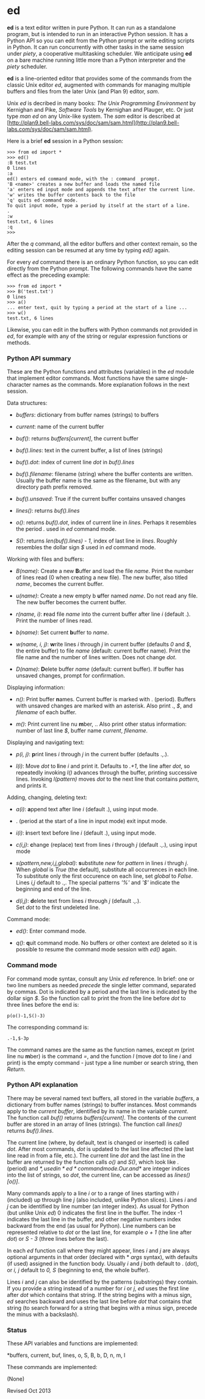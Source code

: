 
ed
==

**ed** is a text editor written in pure Python.  It can run as a
standalone program, but is intended to run in an interactive Python
session.  It has a Python API so you can edit from the Python prompt
or write editing scripts in Python.  It can run concurrently with
other tasks in the same session under *piety*, a cooperative
multitasking scheduler.  We anticipate using **ed** on a bare machine
running little more than a Python interpreter and the *piety*
scheduler.

**ed** is a line-oriented editor that provides some of the commands
from the classic Unix editor *ed*, augmented with commands for
managing multiple buffers and files from the later Unix (and Plan 9)
editor, *sam*.

Unix *ed* is decribed in many books: *The Unix Programming
Environment* by Kernighan and Pike, *Software Tools* by Kernighan and
Plauger, etc.  Or just type *man ed* on any Unix-like system.
The *sam* editor is described at [http://plan9.bell-labs.com/sys/doc/sam/sam.html](http://plan9.bell-labs.com/sys/doc/sam/sam.html).

Here is a brief **ed** session in a Python session:

    >>> from ed import *
    >>> ed()
    :B test.txt
    0 lines
    :a
    ed() enters ed command mode, with the : command  prompt.
    'B <name>' creates a new buffer and loads the named file
    'a' enters ed input mode and appends the text after the current line.
    'w' writes the buffer contents back to the file
    'q' quits ed command mode.
    To quit input mode, type a period by itself at the start of a line.
    .
    :w
    test.txt, 6 lines
    :q
    >>>

After the *q* command, all the editor buffers and other context
remain, so the editing session can be resumed at any time by typing
*ed()* again.

For every *ed* command there is an ordinary Python function, so you
can edit directly from the Python prompt.  The following
commands have the same effect as the preceding example:

    >>> from ed import *
    >>> B('test.txt')
    0 lines
    >>> a()
    ... enter text, quit by typing a period at the start of a line ...
    >>> w()
    test.txt, 6 lines

Likewise, you can edit in the buffers with Python commands not
provided in *ed*, for example with any of the string or regular
expression functions or methods.

### Python API summary ###

These are the Python functions and attributes (variables) in
the *ed* module that implement editor commands.  Most functions have
the same single-character names as the commands.  More explanation
follows in the next session.

Data structures:

- *buffers*: dictionary from buffer names (strings) to buffers

- *current*: name of the current buffer

- *buf()*: returns *buffers[current]*, the current buffer

- *buf().lines*: text in the current buffer, a list of lines (strings)

- *buf().dot*: index of current line *dot* in *buf().lines*

- *buf().filename*: filename (string) where the buffer contents are
    written.  Usually the buffer name is the same as the filename, but
    with any directory path prefix removed.

- *buf().unsaved*: True if the current buffer contains unsaved changes

- *lines()*: returns *buf().lines*

- *o()*: returns *buf().dot*, index of current line in *lines*.
   Perhaps it resembles the period *.* used in *ed* command mode.

- *S()*: returns *len(buf().lines) - 1*, index of last line in *lines*.
  Roughly resembles the dollar sign *$* used in *ed* command mode.

Working with files and buffers:

- *B(name)*: Create a new **B**uffer and load the file *name*.  Print
   the number of lines read (0 when creating a new file). The new
   buffer, also titled *name*, becomes the current buffer.

- *u(name)*: Create a new empty b **u**ffer named *name*.  Do not read
  any file.  The new buffer becomes the current buffer.

- *r(name, i)*: **r**ead file *name* into the current buffer after line
  *i* (default .).  Print the number of lines read.

- *b(name)*: Set current **b**uffer to *name*.

- *w(name, i, j)*: **w**rite lines *i* through *j* in current buffer
  (defaults *0* and *$*, the entire buffer) to file *name* (default:
  current buffer name).  Print the file name and the number of lines written.
  Does not change *dot*.

- *D(name)*: **D**elete buffer *name* (default: current buffer).  If 
  buffer has unsaved changes, prompt for confirmation.  

Displaying information:

- *n()*: Print buffer **n**ames.  Current buffer is marked with
  . (period).  Buffers with unsaved changes are marked with an asterisk.
  Also print ., *$*, and *filename* of each buffer.

- *m()*: Print current line nu **m**ber, ..  Also print other status
   information: number of last line *$*, buffer name *current*,
   *filename*.

Displaying and navigating text:

- *p(i, j)*: **p**rint lines *i* through *j* in the current buffer
  (defaults .,.).

- *l(i)*: Move *dot* to **l**ine *i* and print it.  Defaults to *.+1*,
  the line after *dot*, so repeatedly invoking *l()* advances through
  the buffer, printing successive lines.  Invoking *l(pattern)* moves
  *dot* to the next line that contains *pattern*, and prints it.

Adding, changing, deleting text:

- *a(i)*: **a**ppend text after line *i* (default .), using
   input mode.
   
- . (period at the start of a line in input mode) exit input mode.

- *i(i)*: **i**nsert text before line *i* (default .), using
   input mode.

- *c(i,j)*: **c**hange (replace) text from lines *i* through *j*
   (default .,.), using input mode

- *s(pattern,new,i,j,global)*: **s**ubstitute *new* for *pattern* in lines
   *i* thrugh *j*. When *global* is *True* (the default), substitute
   all occurrences in each line. To substitute only the first
   occurence on each line, set *global* to *False*.  Lines *i,j* default
   to .,.  The special patterns *'%'* and *'$'* indicate the 
   beginning and end of the line.
   
- *d(i,j)*: **d**elete text from lines *i* through *j* (default .,.).  
  Set *dot* to the first undeleted line.

Command mode:

- *ed()*: Enter command mode.

- *q()*: **q**uit command mode.  No buffers or other context are
  deleted so it is possible to resume the command mode session with
  *ed()* again.

### Command mode ###

For command mode syntax, consult any Unix *ed* reference.  In brief:
one or two line numbers as needed *precede* the single letter command,
separated by commas.  Dot is indicated by a period and the last line
is indicated by the dollar sign *$*.  So the function call to print
the from the line before *dot* to three lines before the end is:

    p(o()-1,S()-3)

The corresponding command is:

    .-1,$-3p

The command names are the same as the function names, except *m*
(print line nu **m**ber) is the command *=*, and the function *l*
(move *dot* to line *i* and print) is the empty command - just type a
line number or search string, then *Return*.

### Python API explanation ###

There may be several named text buffers, all stored in the variable
*buffers*, a dictionary from buffer names (strings) to buffer
instances.  Most commands apply to the *current buffer*, identified by
its name in the variable *current*.  The function call *buf()* returns
*buffers[current]*.  The contents of the current buffer are stored in
an array of lines (strings).  The function call *lines()* returns
*buf().lines*.

The current line (where, by default, text is changed or inserted) is
called *dot*.  After most commands, *dot* is updated to the last line
affected (the last line read in from a file, etc.).  The current line
*dot* and the last line in the buffer are returned by the function calls
*o()* and *S()*, which look like . (period) and *$*, used in *ed* command
mode.  Our . and *$* are integer indices into the list of strings,
so *dot*, the current line, can be accessed as *lines()[o()]*.

Many commands apply to a line *i* or to a range of lines starting with
*i* (included) up through line *j* (also included, unlike Python
slices).  Lines *i* and *j* can be identified by line number (an
integer index).  As usual for Python (but unlike Unix *ed*) 0
indicates the first line in the buffer.  The index -1 indicates the
last line in the buffer, and other negative numbers index backward
from the end (as usual for Python).  Line numbers can be represented
relative to *dot* or the last line, for example *o + 1* (the line
after *dot*) or *S - 3* (three lines before the last).

In each *ed* function call where they might appear, lines *i* and *j*
are always optional arguments in that order (declared with * *args*
syntax), with defaults (if used) assigned in the function body.
Usually *i* and *j* both default to . (*dot*), or *i, j* default to
*0, S* (beginning to end, the whole buffer).

Lines *i* and *j* can also be identified by the patterns (substrings)
they contain.  If you provide a string instead of a number for *i* or
*j*, *ed* uses the first line after *dot* which contains that
string. If the string begins with a minus sign, *ed* searches backward
and uses the last line before *dot* that contains that string (to
search forward for a string that begins with a minus sign, precede the minus
with a backslash).

### Status ###

These API variables and functions are implemented:

*buffers, current, buf, lines, o, S, B, b, D, n, m, l



These commands are implemented:

(None)

Revised Oct 2013
